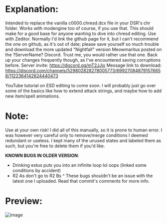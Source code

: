 # Explanation:
Intended to replace the vanilla c0000.chresd.dcx file in your DSR's chr folder. Works with modengine too of course, if you use that. This should make for a good base for anyone wanting to dive into chresd editing. Use with Zeditor. Normally I'd link the github page for it, but I can't recommend the one on github, as it's out of date; please save yourself so much trouble and download the more updated "Nightfall" version Meowmaritus posted on the ?ServerName? Discord. Trust me, you would rather use that one. Back up your changes frequently though, as I've encountered saving corruptions before.
Server invite: https://discord.gg/mT2JJjx
Message link to download: https://discord.com/channels/529802828278005773/699270848791576658/1122364142624440473

YouTube tutorial on ESD editing to come soon. I will probably just go over some of the basics like how to extend attack strings, and maybe how to add new item/spell animations.

# Note:
Use at your own risk! I did all of this manually, so it is prone to human error. I was however very careful only to remove/merge conditions I deemed redundant or useless. I kept many of the unused states and labeled them as such, but you're free to delete them if you'd like.

****KNOWN BUGS IN OLDER VERSION****:
- Drinking estus puts you into an infinite loop lol oops (linked some conditions by accident)
- R2 As don't go to R2 Bs
^ These bugs shouldn't be an issue with the latest one I uploaded. Read that commit's comments for more info. 

# Preview:
![image](https://github.com/user-attachments/assets/0e5af50c-5f3c-4399-8b88-3f9317606405)
